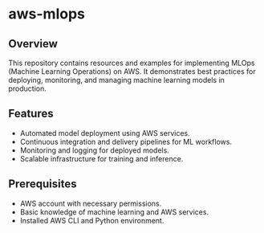 # aws-mlops

## Overview

This repository contains resources and examples for implementing MLOps (Machine Learning Operations) on AWS. It demonstrates best practices for deploying, monitoring, and managing machine learning models in production.

## Features

- Automated model deployment using AWS services.
- Continuous integration and delivery pipelines for ML workflows.
- Monitoring and logging for deployed models.
- Scalable infrastructure for training and inference.

## Prerequisites

- AWS account with necessary permissions.
- Basic knowledge of machine learning and AWS services.
- Installed AWS CLI and Python environment.


